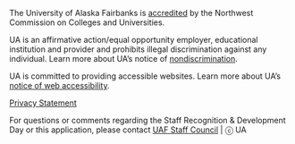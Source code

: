 The University of Alaska Fairbanks is [accredited](https://uaf.edu/accreditation/) by the Northwest Commission on Colleges and Universities.

UA is an affirmative action/equal opportunity employer, educational institution and provider and prohibits illegal discrimination against any individual. Learn more about UA’s notice of [nondiscrimination](https://www.alaska.edu/nondiscrimination).    

UA is committed to providing accessible websites. Learn more about UA’s [notice of web accessibility](https://www.alaska.edu/webaccessibility).   

[Privacy Statement](https://www.alaska.edu/records/records/compliance/gdpr/ua-privacy-statement/)  

For questions or comments regarding the Staff Recognition &amp; Development Day or this application, please contact [UAF Staff Council](mailto:uaf-staff-council@alaska.edu) | ⓒ UA